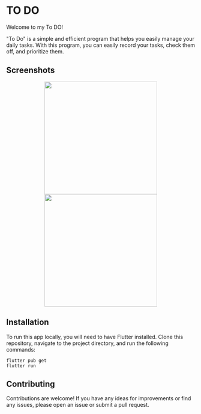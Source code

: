 # TO DO


<p>Welcome to my To DO!</p>
<p>"To Do" is a simple and efficient program that helps you easily manage your daily tasks. With this program, you can easily record your tasks, check them off, and prioritize them.</p>

<h2>Screenshots</h2>
<div align="center">
  <img src="https://github.com/mmdsarhadi/flutter-task-list/blob/master/Screenshot_1705937361.png" width="300">
  <img src="https://github.com/mmdsarhadi/flutter-task-list/blob/master/Screenshot_1705937367.png" width="300">
</div>

<h2>Installation</h2>
<p>To run this app locally, you will need to have Flutter installed. Clone this repository, navigate to the project directory, and run the following commands:</p>

<pre>
<code>flutter pub get
flutter run</code>
</pre>

<h2>Contributing</h2>
<p>Contributions are welcome! If you have any ideas for improvements or find any issues, please open an issue or submit a pull request.</p>
